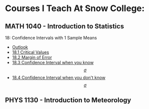 <head>
<title>Dr. Michael E. Olson</title>
<script src="https://polyfill.io/v3/polyfill.min.js?features=es6"></script>
<script id="MathJax-script" async src="https://cdn.jsdelivr.net/npm/mathjax@3/es5/tex-mml-chtml.js"></script>
</head>

# Courses I Teach At Snow College:

## MATH 1040 - Introduction to Statistics
18: Confidence Intervals with 1 Sample Means
* [Outlook](Stats1040/Chapter18/18_0_ConfidenceIntervals.md)
* [18.1 Critical Values](Stats1040/Chapter18/18_1_CriticalValues.md)
* [18.2 Margin of Error](Stats1040/Chapter18/18_2_MarginOfError.md)
* [18.3 Confidence Interval when you know $$\sigma$$](Stats1040/Chapter18/18_3_ConfidenceInterval.md)
* [18.4 Confidence Interval when you don't know $$\sigma$$](Stats1040/Chapter18/18_4_StudentT.md)


## PHYS 1130 - Introduction to Meteorology